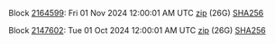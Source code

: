 Block [2164599](https://insight.dash.org/insight/block/000000000000001ec8960948f51dcffbefdebf642afc4106859c48f24a8640e5): Fri 01 Nov 2024 12:00:01 AM UTC [zip](https://dash-bootstrap-2.ams3.digitaloceanspaces.com/mainnet/2024-11-01/bootstrap.dat.zip) (26G) [SHA256](https://dash-bootstrap-2.ams3.digitaloceanspaces.com/mainnet/2024-11-01/sha256.txt)

Block [2147602](https://insight.dash.org/insight/block/000000000000002c4fe6b50c7f497d98aafe15e94baebf9520bea49d3a429eb6): Tue 01 Oct 2024 12:00:01 AM UTC [zip](https://dash-bootstrap-2.ams3.digitaloceanspaces.com/mainnet/2024-10-01/bootstrap.dat.zip) (26G) [SHA256](https://dash-bootstrap-2.ams3.digitaloceanspaces.com/mainnet/2024-10-01/sha256.txt)
